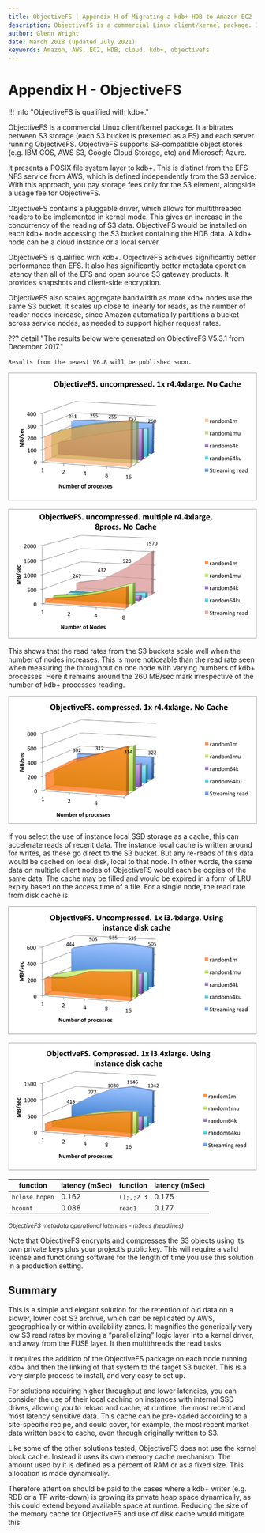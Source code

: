 ```yaml
---
title: ObjectiveFS | Appendix H of Migrating a kdb+ HDB to Amazon EC2 | Cloud | kdb+ and q documentation
description: ObjectiveFS is a commercial Linux client/kernel package. It arbitrates between S3 storage (each S3 bucket is presented as a FS) and each server running ObjectiveFS.
author: Glenn Wright
date: March 2018 (updated July 2021)
keywords: Amazon, AWS, EC2, HDB, cloud, kdb+, objectivefs
---
```

# Appendix H - ObjectiveFS



!!! info "ObjectiveFS is qualified with kdb+."

ObjectiveFS is a commercial Linux client/kernel package.
It arbitrates between S3 storage (each S3 bucket is presented as a FS) and each server running ObjectiveFS.
ObjectiveFS supports S3-compatible object stores (e.g. IBM COS, AWS S3, Google Cloud Storage, etc) and Microsoft Azure.

It presents a POSIX file system layer to kdb+.
This is distinct from the EFS NFS service from AWS, which is defined independently from the S3 service.
With this approach, you pay storage fees only for the S3 element, alongside a usage fee for ObjectiveFS.

ObjectiveFS contains a pluggable driver, which allows for multithreaded readers to be implemented in kernel mode.
This gives an increase in the concurrency of the reading of S3 data.
ObjectiveFS would be installed on each kdb+ node accessing the S3 bucket containing the HDB data.
A kdb+ node can be a cloud instance or a local server.

ObjectiveFS is qualified with kdb+.
ObjectiveFS achieves significantly better performance than EFS.
It also has significantly better metadata operation latency than all of the EFS and open source S3 gateway products.
It provides snapshots and client-side encryption.

ObjectiveFS also scales aggregate bandwidth as more kdb+ nodes use the same S3 bucket.
It scales up close to linearly for reads, as the number of reader nodes increase, since Amazon automatically partitions a bucket across service nodes, as needed to support higher request rates.

??? detail "The results below were generated on ObjectiveFS V5.3.1 from December 2017." 

	Results from the newest V6.8 will be published soon.

![ObjectiveFS](img/media/image39.png)

![ObjectiveFS](img/media/image40.png)

This shows that the read rates from the S3 buckets scale well when the number of nodes increases.
This is more noticeable than the read rate seen when measuring the throughput on one node with varying numbers of kdb+ processes.
Here it remains around the 260&nbsp;MB/sec mark irrespective of the number of kdb+ processes reading.

![ObjectiveFS](img/media/image41.png)

If you select the use of instance local SSD storage as a cache, this can accelerate reads of recent data.
The instance local cache is written around for writes, as these go direct to the S3 bucket.
But any re-reads of this data would be cached on local disk, local to that node.
In other words, the same data on multiple client nodes of ObjectiveFS would each be copies of the same data.
The cache may be filled and would be expired in a form of LRU expiry based on the access time of a file.
For a single node, the read rate from disk cache is:

![ObjectiveFS](img/media/image42.png)

![ObjectiveFS](img/media/image43.png)

function       | latency (mSec) | function   | latency (mSec)
---------------|----------------|------------|---------------
`hclose hopen` | 0.162          | `();,;2 3` | 0.175
`hcount`       | 0.088          | `read1`    | 0.177

<small>_ObjectiveFS metadata operational latencies - mSecs (headlines)_</small>

Note that ObjectiveFS encrypts and compresses the S3 objects using its own private keys plus your project’s public key.
This will require a valid license and functioning software for the length of time you use this solution in a production setting.


## Summary

This is a simple and elegant solution for the retention of old data on a slower, lower cost S3 archive, which can be replicated by AWS, geographically or within availability zones.
It magnifies the generically very low S3 read rates by moving a “parallelizing” logic layer into a kernel driver, and away from the FUSE layer.
It then multithreads the read tasks.

It requires the addition of the ObjectiveFS package on each node running kdb+ and then the linking of that system to the target S3 bucket.
This is a very simple process to install, and very easy to set up.

For solutions requiring higher throughput and lower latencies, you
can consider the use of their local caching on instances with internal
SSD drives, allowing you to reload and cache, at runtime, the most
recent and most latency sensitive data.
This cache can be pre-loaded according to a site-specific recipe, and could cover, for example, the most recent market data written back to cache, even through originally written to S3.

Like some of the other solutions tested, ObjectiveFS does not use the kernel block cache.
Instead it uses its own memory cache mechanism.
The amount used by it is defined as a percent of RAM or as a fixed size.
This allocation is made dynamically.

Therefore attention should be paid to the cases where a kdb+ writer (e.g. RDB or a TP write-down) is growing its private heap space dynamically, as this could extend beyond available space at runtime.
Reducing the size of the memory cache for ObjectiveFS and use of disk cache would mitigate this.




<style>.md-footer-nav {display: block; }</style>
